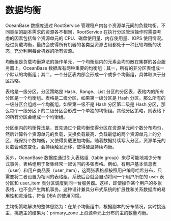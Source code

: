 # 数据均衡

OceanBase 数据库通过 RootService 管理租户内各个资源单元间的负载均衡。不同类型的副本需求的资源各不相同，RootService 在执行分区管理操作时需要考虑的因素包括每个资源单元的 CPU、磁盘使用量、内存使用量、IOPS 使用情况。经过负载均衡，最终会使得所有机器的各类型资源占用都处于一种比较均衡的状态，充分利用每台机器的所有资源。

均衡组是负载均衡算法的操作单元，一个均衡组内的元素会均匀散在集群的各台服务器上。OceanBase 数据库有两种重要的均衡组：其一，所有的非分区表组成一个默认的均衡组；其二，一个分区表内部会形成一个或多个均衡组，具体取决于分区策略。

表格是一级分区，分区策略是 Hash、Range、List 分区的分区表，表格内的所有分区是一个均衡组。表格是二级分区，如果第一级分区是 Hash 分区，那么所有的一级分区会组成一个均衡组，如果第一级不是 Hash 分区第二级是 Hash 分区，那么每个一级分区下的二级分区会形成一个单独的均衡组。其他分区策略，则表格下的所有分区会组成一个均衡组。

分区组内的均衡算法是，首先通过个数均衡使得分区在资源单元间个数分布均匀，然后计算各个资源单元的负载，交换负载最高、负载最低的两个资源单元上的分区，既保持个数均衡，又使得负载更加均衡。随着数据持续写入分区，资源单元的负载会动态变化，会持续触发迁移，使得硬盘持续均衡。

另外，OceanBase 数据库通过引入表格组（table group）来尽可能地减少分布式事务。表格组用于聚集经常一起访问的多张表格。例如，有用户基本信息表（user）和用户商品表（user_item），这两张表格都按照用户编号哈希分布，只需要将二者设置为相同的表格组，系统后台就会自动将同一个用户所在的 user 表分区和 user_item 表分区调度到同一台服务器。这样，即使操作某个用户的多张表格，也不会产生跨机事务。这种设计兼具分布式系统的扩展性和关系数据库的易用性和灵活性，符合 DBA 的使用习惯。

主均衡策略解决的整体思路为：在某个均衡组中，根据副本的分布情况，实时挑选主，挑选主的结果为：primary_zone 上资源单元上分布的主的数量均衡。
